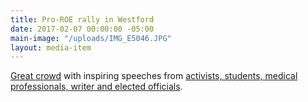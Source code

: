```yaml
---
title: Pro-ROE rally in Westford
date: 2017-02-07 00:00:00 -05:00
main-image: "/uploads/IMG_E5046.JPG"
layout: media-item
---
```


[Great crowd](/uploads/IMG_5059.JPG) with inspiring speeches from [activists, students, medical professionals, writer and elected officials](/uploads/IMG_E5138.JPG).